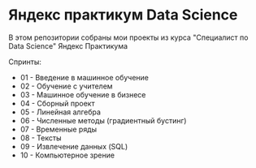 # Яндекс практикум Data Science

В этом репозитории собраны мои проекты из курса "Специалист по Data Science" Яндекс Практикума

Спринты:

* 01 - Введение в машинное обучение
* 02 - Обучение с учителем
* 03 - Машинное обучение в бизнесе
* 04 - Сборный проект
* 05 - Линейная алгебра
* 06 - Численные методы (градиентный бустинг)
* 07 - Временные ряды
* 08 - Тексты
* 09 - Извлечение данных (SQL)
* 10 - Компьютерное зрение
